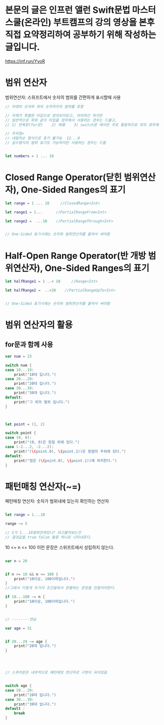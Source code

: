 # 본문의 글은 인프런 앨런 Swift문법 마스터 스쿨(온라인) 부트캠프의 강의 영상을 본후 직접 요약정리하여 공부하기 위해 작성하는 글입니다.
https://inf.run/YyoR

# 범위 연산자
범위연산자: 스위프트에서 숫자의 범위를 간편하게 표시할때 사용
```swift
// 아래의 숫자와 위의 숫자까지의 범위를 포함

// 자체가 특별한 타입으로 정의되어있고, 의미하긴 하지만
// 일반적으로 위와 같이 타입을 정의해서 사용하는 경우는 드물고,
// 1) 반복문(for문)    2) 배열    3) switch문 에서만 주로 활용하므로 위의 경우에 활용 방식을 이해하는 것이 더 중요

// 주의점>
// 내림차순 형식으로 표기 불가능  12...0
// 실수형식의 범위 표기도 가능하지만 사용하는 경우는 드뭄


let numbers = 1 ... 10
```

# Closed Range Operator(닫힌 범위연산자), One-Sided Ranges의 표기
```swift
let range = 1 ... 10     //ClosedRange<Int>

let range1 = 1...      //PartialRangeFrom<Int>

let range2 =  ...10    //PartialRangeThrough<Int>


// One-Sided 표기시에는 숫자와 범위연산자를 붙여서 써야함
```
# Half-Open Range Operator(반 개방 범위연산자), One-Sided Ranges의 표기
```swift
let halfRange1 = 1 ..< 10     //Range<Int>

let halfRange2 =  ..<10    //PartialRangeUpTo<Int>


// One-Sided 표기시에는 숫자와 범위연산자를 붙여서 써야함
```
# 범위 연산자의 활용
## for문과 함께 사용

```swift
var num = 23

switch num {
case 10...19:
    print("10대 입니다.")
case 20...29:
    print("20대 입니다.")
case 30...39:
    print("30대 입니다.")
default:
    print("그 외의 범위 입니다.")
}



let point = (1, 2)

switch point {
case (0, 0):
    print("(0, 0)은 원점 위에 있다.")
case (-2...2, -2...2):
    print("(\(point.0), \(point.1))은 원점의 주위에 있다.")
default:
    print("점은 (\(point.0), \(point.1))에 위치한다.")
}
```

#  패턴매칭 연산자(~=)
패턴매칭 연산자: 숫자가 범위내에 있는지 확인하는 연산자
```swift

let range = 1...10

range ~= 5

// 5가 1...10범위안에있니? 라고물어보는것
// 결과값을 true false 둘중 하나로 나타내준다.
```
10 <= n <= 100 이런 문장은 스위프트에서 성립하지 않는다.

```swift

var n = 20


if n >= 10 && n <= 100 {
    print("10이상, 100이하입니다.")
}
//그래서 이렇게 두가지 조건을둬서 판별하는 문장을 만들어야한다.

if 10...100 ~= n {
    print("10이상, 100이하입니다.")
}


// --------연습

var age = 31


if 20...29 ~= age {
    print("20대 입니다.")
}




// 스위치문은 내부적으로 패턴매칭 연산자로 구현이 되어있음


switch age {
case 20...29:
    print("20대 입니다.")
case 30...39:
    print("30대 입니다.")
default :
    break
}
```